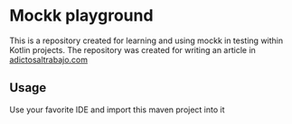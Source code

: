# Mockk playground

This is a repository created for learning and using mockk in testing within Kotlin projects. The repository was created
for writing an article in [adictosaltrabajo.com](https://adictosaltrabajo.com)

## Usage

Use your favorite IDE and import this maven project into it

